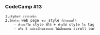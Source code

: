 ### CodeCamp #13
    1.ณัฐนันท์ สุวรรณนึก
    2.ให้สร้าง web page จาก style ที่กำหนดให้
        - ห้ามแก้ไข style ที่ให้ + ห้ามใส่ style ใน tag 
        - ตรึง 5 กล่องเล็กตรงกลาง ไม่เลื่อนตาม scroll bar
